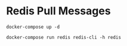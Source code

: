 
# Redis Pull Messages

```cli
docker-compose up -d

```

```cli
docker-compose run redis redis-cli -h redis
```

